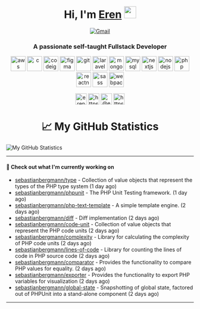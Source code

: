 <div align="center"><h1>Hi, I'm <a href="#" target="_blank">Eren</a> <img src="https://media.giphy.com/media/hvRJCLFzcasrR4ia7z/giphy.gif" width="32"></h1></div>
  <p align="center">       
        <a href="mailto:erenkucuker@gmail.com" target="_blank"><img alt="Gmail"
                src="https://img.shields.io/badge/-Gmail-D14836?style=for-the-badge&logo=Gmail&logoColor=white" /></a>
    </p> 
<h3 align="center">A passionate self-taught Fullstack Developer</h3>
  

<p align="center"><img src="https://img.17qq.com/images/fhfshfkkswy.jpeg" alt="aws" width="40" height="40"/> <img src="https://cdn.iconscout.com/icon/free/png-512/c-programming-569564.png" alt="c" width="40" height="40"/> <img src="https://upload.wikimedia.org/wikipedia/commons/6/64/Expressjs.png" alt="codeigniter" width="40" height="40"/> <img src="https://www.vectorlogo.zone/logos/figma/figma-icon.svg" alt="figma" width="40" height="40"/>  <img src="https://www.vectorlogo.zone/logos/git-scm/git-scm-icon.svg" alt="git" width="40" height="40"/>  <img src="https://upload.wikimedia.org/wikipedia/commons/thumb/9/9a/Laravel.svg/1200px-Laravel.svg.png" alt="laravel" width="40" height="40"/> <img src="https://banner2.cleanpng.com/20180702/bgt/kisspng-mongodb-database-nosql-postgresql-mongo-5b39f9e3445fa6.5652746415305261792801.jpg" alt="mongodb" width="40" height="40"/> <img src="https://download.logo.wine/logo/MySQL/MySQL-Logo.wine.png" alt="mysql" width="40" height="40"/> <img src="https://cdn.worldvectorlogo.com/logos/nextjs-3.svg" alt="nextjs" width="40" height="40"/> <img src="https://upload.wikimedia.org/wikipedia/commons/thumb/d/d9/Node.js_logo.svg/1280px-Node.js_logo.svg.png" alt="nodejs" width="40" height="40"/>   <img src="https://encrypted-tbn0.gstatic.com/images?q=tbn:ANd9GcTBLTfDv4ngLb3O_HZN7SoJPlsjZfPxT0260E0k0BVGpCIsUbv1PumJhjgO1LnuIVD2550&usqp=CAU" alt="php" width="40" height="40"/>  <img src="https://reactnative.dev/img/header_logo.svg" alt="reactnative" width="40" height="40"/> <img src="https://sass-lang.com/assets/img/styleguide/seal-color-aef0354c.png" alt="sass" width="40" height="40"/>  <img src="https://seeklogo.com/images/W/webpack-logo-9E66EE203A-seeklogo.com.png" alt="webpack" width="40" height="40"/></p><p align="center">
<a href="https://codepen.io/erenkucuker" target="blank"><img align="center" src="https://cdn.jsdelivr.net/npm/simple-icons@3.0.1/icons/codepen.svg" alt="erenkucuker" height="30" width="30" /></a>
<a href="https://linkedin.com/in/https://www.linkedin.com/in/yunus-eren-k%c3%bc%c3%a7%c3%bcker-609716168/" target="blank"><img align="center" src="https://cdn.jsdelivr.net/npm/simple-icons@3.0.1/icons/linkedin.svg" alt="https://www.linkedin.com/in/yunus-eren-k%c3%bc%c3%a7%c3%bcker-609716168/" height="30" width="30" /></a>
<a href="https://medium.com/@erenkucuker" target="blank"><img align="center" src="https://cdn.jsdelivr.net/npm/simple-icons@3.0.1/icons/medium.svg" alt="@erenkucuker" height="30" width="30" /></a>
<a href="https://www.youtube.com/c/https://www.youtube.com/channel/ucgnxegseifiklrwkupy_qow?view_as=subscriber" target="blank"><img align="center" src="https://cdn.jsdelivr.net/npm/simple-icons@3.0.1/icons/youtube.svg" alt="https://www.youtube.com/channel/ucgnxegseifiklrwkupy_qow?view_as=subscriber" height="30" width="30" /></a>
</p>
<div align="center"><h1>📈 My GitHub Statistics</h1></div>

#### 

![My GitHub Statistics](https://github-readme-stats.vercel.app/api?username=sebastianbergmann&show_icons=true&count_private=true&hide_title=true)

---

#### 👷 Check out what I'm currently working on

- [sebastianbergmann/type](https://github.com/sebastianbergmann/type) - Collection of value objects that represent the types of the PHP type system (1 day ago)
- [sebastianbergmann/phpunit](https://github.com/sebastianbergmann/phpunit) - The PHP Unit Testing framework. (1 day ago)
- [sebastianbergmann/php-text-template](https://github.com/sebastianbergmann/php-text-template) - A simple template engine. (2 days ago)
- [sebastianbergmann/diff](https://github.com/sebastianbergmann/diff) - Diff implementation (2 days ago)
- [sebastianbergmann/code-unit](https://github.com/sebastianbergmann/code-unit) - Collection of value objects that represent the PHP code units (2 days ago)
- [sebastianbergmann/complexity](https://github.com/sebastianbergmann/complexity) - Library for calculating the complexity of PHP code units (2 days ago)
- [sebastianbergmann/lines-of-code](https://github.com/sebastianbergmann/lines-of-code) - Library for counting the lines of code in PHP source code (2 days ago)
- [sebastianbergmann/comparator](https://github.com/sebastianbergmann/comparator) - Provides the functionality to compare PHP values for equality. (2 days ago)
- [sebastianbergmann/exporter](https://github.com/sebastianbergmann/exporter) - Provides the functionality to export PHP variables for visualization (2 days ago)
- [sebastianbergmann/global-state](https://github.com/sebastianbergmann/global-state) - Snapshotting of global state, factored out of PHPUnit into a stand-alone component (2 days ago)

---
